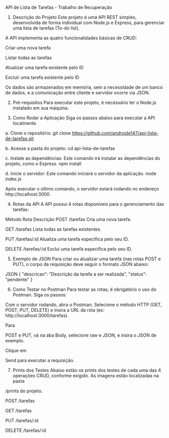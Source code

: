 API de Lista de Tarefas - Trabalho de Recuperação

1. Descrição do Projeto
Este projeto é uma API REST simples, desenvolvida de forma individual com Node.js e Express, para gerenciar uma lista de tarefas (To-do list).

A API implementa as quatro funcionalidades básicas de CRUD:

Criar uma nova tarefa 

Listar todas as tarefas 

Atualizar uma tarefa existente pelo ID 

Excluir uma tarefa existente pelo ID 

Os dados são armazenados em memória, sem a necessidade de um banco de dados, e a comunicação entre cliente e servidor ocorre via JSON.

2. Pré-requisitos
Para executar este projeto, é necessário ter o Node.js instalado em sua máquina.

3. Como Rodar a Aplicação
Siga os passos abaixo para executar a API localmente.

a. Clone o repositório:
git clone https://github.com/androide147/api-lista-de-tarefas.git

b. Acesse a pasta do projeto:
cd api-lista-de-tarefas

c. Instale as dependências:
Este comando irá instalar as dependências do projeto, como o Express.
npm install

d. Inicie o servidor:
Este comando iniciará o servidor da aplicação.
node index.js

Após executar o último comando, o servidor estará rodando no endereço http://localhost:3000.

4. Rotas da API
A API possui 4 rotas disponíveis para o gerenciamento das tarefas:

Método	     Rota	               Descrição
POST	   /tarefas	       Cria uma nova tarefa. 

GET	       /tarefas	       Lista todas as tarefas existentes. 

PUT	     /tarefas/:id	   Atualiza uma tarefa específica pelo seu ID. 

DELETE	/tarefas/:id	   Exclui uma tarefa específica pelo seu ID. 


5. Exemplo de JSON
Para criar ou atualizar uma tarefa (nas rotas POST e PUT), o corpo da requisição deve seguir o formato JSON abaixo:

JSON
{
    "descricao": "Descrição da tarefa a ser realizada",
    "status": "pendente"
}

6. Como Testar no Postman
Para testar as rotas, é obrigatório o uso do Postman. Siga os passos:

Com o servidor rodando, abra o Postman.
Selecione o método HTTP (GET, POST, PUT, DELETE) e insira a URL da rota (ex: http://localhost:3000/tarefas).

Para 

POST e PUT, vá na aba Body, selecione raw e JSON, e insira o JSON de exemplo.

Clique em 

Send para executar a requisição.

7. Prints dos Testes
Abaixo estão os prints dos testes de cada uma das 4 operações CRUD, conforme exigido. 
As imagens estão localizadas na pasta 


/prints do projeto.

POST /tarefas

GET /tarefas

PUT /tarefas/:id

DELETE /tarefas/:id